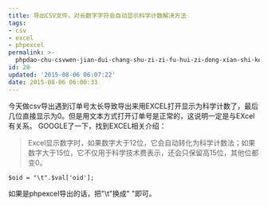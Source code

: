 ```yaml
---
title: 导出CSV文件，对长数字字符会自动显示科学计数解决方法
tags: 
- csv 
- excel 
- phpexcel
permalink: >-
  phpdao-chu-csvwen-jian-dui-chang-shu-zi-zi-fu-hui-zi-dong-xian-shi-ke-xue-ji-shu-jie-jue-fang-fa
id: 28
updated: '2015-08-06 06:07:22'
date: 2015-08-06 06:00:33
---
```


今天做csv导出遇到订单号太长导致导出来用EXCEL打开显示为科学计数了，最后几位直接显示为0。但是用文本方式打开订单号是正常的，这说明一定是与EXcel有关系。
GOOGLE了一下，找到EXCEL相关介绍：
>Excel显示数字时，如果数字大于12位，它会自动转化为科学计数法；如果数字大于15位，它不仅用于科学技术费表示，还会只保留高15位，其他位都变0。

    $oid = "\t".$val['oid'];

如果是phpexcel导出的话，把"\t"换成" "即可。
